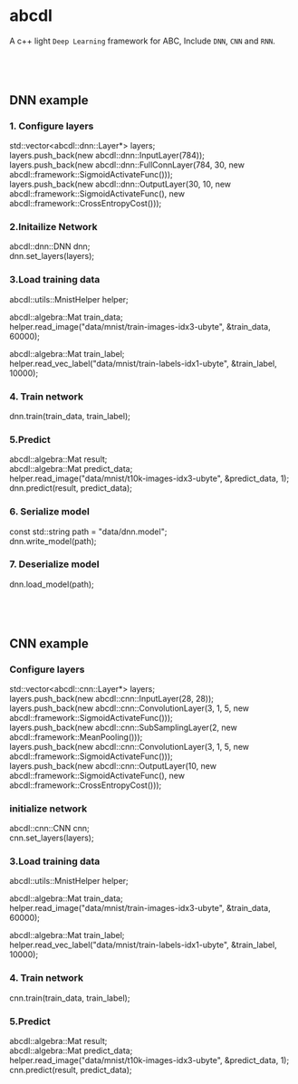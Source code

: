 # abcdl
A c++ light `Deep Learning` framework for ABC, Include `DNN`, `CNN` and `RNN`. <br>
## <br>
## DNN example <br>
### 1. Configure layers <br>
  std::vector\<abcdl::dnn::Layer*> layers; <br>
  layers.push_back(new abcdl::dnn::InputLayer(784)); <br>
  layers.push_back(new abcdl::dnn::FullConnLayer(784, 30, new abcdl::framework::SigmoidActivateFunc())); <br>
  layers.push_back(new abcdl::dnn::OutputLayer(30, 10, new abcdl::framework::SigmoidActivateFunc(), new abcdl::framework::CrossEntropyCost())); <br>

### 2.Initailize Network <br>
  abcdl::dnn::DNN dnn; <br>
  dnn.set_layers(layers); <br>

### 3.Load training data <br>
  abcdl::utils::MnistHelper<real> helper; <br>
  
  abcdl::algebra::Mat train_data; <br>
  helper.read_image("data/mnist/train-images-idx3-ubyte", &train_data, 60000); <br>
  
  abcdl::algebra::Mat train_label; <br>
  helper.read_vec_label("data/mnist/train-labels-idx1-ubyte", &train_label, 10000); <br>
  
### 4. Train network <br>
  dnn.train(train_data, train_label); <br>

### 5.Predict <br>
  abcdl::algebra::Mat result; <br>
  abcdl::algebra::Mat predict_data; <br>
  helper.read_image("data/mnist/t10k-images-idx3-ubyte", &predict_data, 1); <br>
  dnn.predict(result, predict_data); <br>

### 6. Serialize model <br>
  const std::string path = "data/dnn.model"; <br>
  dnn.write_model(path); <br>

### 7. Deserialize model <br>
  dnn.load_model(path); <br>
## <br>
## CNN example <br>
### Configure layers <br>
  std::vector\<abcdl::cnn::Layer*> layers; <br>
  layers.push_back(new abcdl::cnn::InputLayer(28, 28)); <br>
  layers.push_back(new abcdl::cnn::ConvolutionLayer(3, 1, 5, new abcdl::framework::SigmoidActivateFunc())); <br>
  layers.push_back(new abcdl::cnn::SubSamplingLayer(2, new abcdl::framework::MeanPooling())); <br>
  layers.push_back(new abcdl::cnn::ConvolutionLayer(3, 1, 5, new abcdl::framework::SigmoidActivateFunc())); <br>
  layers.push_back(new abcdl::cnn::OutputLayer(10, new abcdl::framework::SigmoidActivateFunc(), new abcdl::framework::CrossEntropyCost())); <br>
  
### initialize network
  abcdl::cnn::CNN cnn; <br>
  cnn.set_layers(layers); <br>
  
### 3.Load training data <br>
  abcdl::utils::MnistHelper<real> helper; <br>
  
  abcdl::algebra::Mat train_data; <br>
  helper.read_image("data/mnist/train-images-idx3-ubyte", &train_data, 60000); <br>
  
  abcdl::algebra::Mat train_label; <br>
  helper.read_vec_label("data/mnist/train-labels-idx1-ubyte", &train_label, 10000); <br>
  
### 4. Train network <br>
  cnn.train(train_data, train_label); <br>

### 5.Predict <br>
  abcdl::algebra::Mat result; <br>
  abcdl::algebra::Mat predict_data; <br>
  helper.read_image("data/mnist/t10k-images-idx3-ubyte", &predict_data, 1); <br>
  cnn.predict(result, predict_data); <br>

